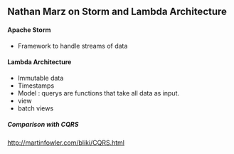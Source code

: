 ## Nathan Marz on Storm and Lambda Architecture


#### Apache Storm

 - Framework to handle streams of data
 
 
#### Lambda Architecture

 - Immutable data
 - Timestamps
 - Model : querys are functions that take all data as input.
 - view
 - batch views
 
 
##### Comparison with CQRS

http://martinfowler.com/bliki/CQRS.html